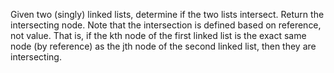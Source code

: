 Given two (singly) linked lists, determine if the two lists intersect.  Return the intersecting node.  Note that the intersection is defined based on reference, not value.  That is, if the kth node of the first linked list is the exact same node (by reference) as the jth node of the second linked list, then they are intersecting.
